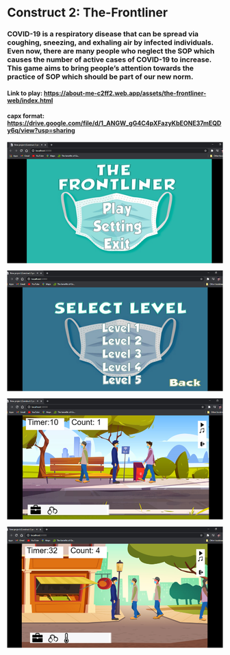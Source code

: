# Construct 2: The-Frontliner

### COVID-19 is a respiratory disease that can be spread via coughing, sneezing, and exhaling air by infected individuals. Even now, there are many people who neglect the SOP which causes the number of active cases of COVID-19 to increase. This game aims to bring people’s attention towards the practice of SOP which should be part of our new norm.

#### Link to play: https://about-me-c2ff2.web.app/assets/the-frontliner-web/index.html
#### capx format: https://drive.google.com/file/d/1_ANGW_gG4C4pXFazyKbEONE37mEQDy6q/view?usp=sharing

![demo](mj50.jpg)

![demo](mj51.jpg)

![demo](mj52.jpg)

![demo](mj53.jpg)
